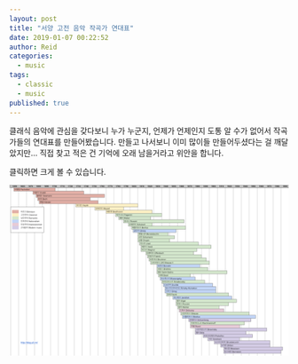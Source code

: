 ```yaml
---
layout: post
title: "서양 고전 음악 작곡가 연대표"
date: 2019-01-07 00:22:52
author: Reid
categories:
  - music
tags:
  - classic
  - music
published: true
---
```

클래식 음악에 관심을 갖다보니 누가 누군지, 언제가 언제인지 도통 알 수가 없어서 작곡가들의 연대표를 만들어봤습니다. 만들고 나서보니 이미 많이들 만들어두셨다는 걸 깨달았지만... 직접 찾고 적은 건 기억에 오래 남을거라고 위안을 합니다.

클릭하면 크게 볼 수 있습니다.

[![](/assets/classic-musicians.png)](/assets/classic-musicians.png)